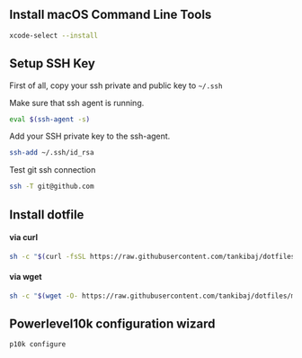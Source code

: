 ## Install macOS Command Line Tools 

```bash
xcode-select --install
```


## Setup SSH Key
First of all, copy your ssh private and public key to `~/.ssh`

Make sure that ssh agent is running.

```bash
eval $(ssh-agent -s)
```

Add your SSH private key to the ssh-agent.

```bash
ssh-add ~/.ssh/id_rsa
```

Test git ssh connection

```bash
ssh -T git@github.com
```


## Install dotfile

#### via curl

```bash
sh -c "$(curl -fsSL https://raw.githubusercontent.com/tankibaj/dotfiles/master/install.sh)"
```

#### via wget

```bash
sh -c "$(wget -O- https://raw.githubusercontent.com/tankibaj/dotfiles/master/install.sh)"
```


## Powerlevel10k configuration wizard

```bash
p10k configure
```
